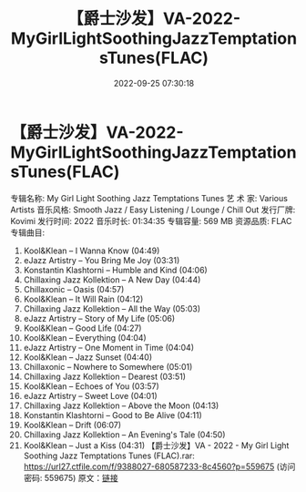 ﻿---
title: 【爵士沙发】VA-2022-MyGirlLightSoothingJazzTemptationsTunes(FLAC)
date: 2022-09-25 07:30:18
categories: 古典音乐、新世纪、纯音雅乐
tags: 纯音雅乐
---
# 【爵士沙发】VA-2022-MyGirlLightSoothingJazzTemptationsTunes(FLAC)

专辑名称: My Girl Light Soothing Jazz Temptations Tunes
艺 术 家: Various Artists
音乐风格: Smooth Jazz / Easy Listening / Lounge / Chill Out
发行厂牌: Kovimi
发行时间: 2022
音乐时长: 01:34:35
专辑容量: 569 MB
资源品质: FLAC
专辑曲目:
01. Kool&Klean – I Wanna Know (04:49)
02. eJazz Artistry – You Bring Me Joy (03:31)
03. Konstantin Klashtorni – Humble and Kind (04:06)
04. Chillaxing Jazz Kollektion – A New Day (04:44)
05. Chillaxonic – Oasis (04:57)
06. Kool&Klean – It Will Rain (04:12)
07. Chillaxing Jazz Kollektion – All the Way (05:03)
08. eJazz Artistry – Story of My Life (05:06)
09. Kool&Klean – Good Life (04:27)
10. Kool&Klean – Everything (04:04)
11. eJazz Artistry – One Moment in Time (04:04)
12. Kool&Klean – Jazz Sunset (04:40)
13. Chillaxonic – Nowhere to Somewhere (05:01)
14. Chillaxing Jazz Kollektion – Dearest (03:51)
15. Kool&Klean – Echoes of You (03:57)
16. eJazz Artistry – Sweet Love (04:01)
17. Chillaxing Jazz Kollektion – Above the Moon (04:13)
18. Konstantin Klashtorni – Good to Be Alive (04:11)
19. Kool&Klean – Drift (06:07)
20. Chillaxing Jazz Kollektion – An Evening's Tale
(04:50)
21. Kool&Klean – Just a Kiss (04:31)
【爵士沙发】VA - 2022 - My Girl Light Soothing
Jazz Temptations Tunes (FLAC).rar: https://url27.ctfile.com/f/9388027-680587233-8c4560?p=559675
(访问密码: 559675)
原文：[链接](https://blog.sina.com.cn/s/blog_1647c7e7601030zkw.html)